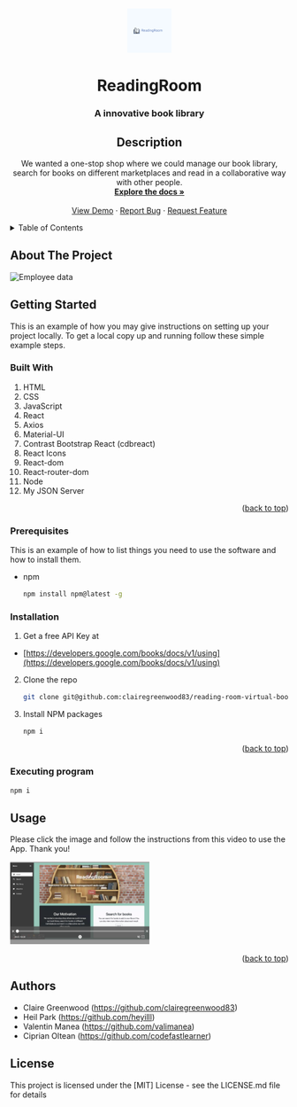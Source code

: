 <a name="readme-top"></a>

<!-- PROJECT LOGO -->
<br />
<div align="center">
  <a href="https://github.com/clairegreenwood83/reading-room-virtual-bookclub">
    <img src="./src/components/Images/ReadingRoom.png" alt="Logo" width="80" height="80">
  </a>

# ReadingRoom

 <h3 align="center">A innovative  book library</h3>

## Description

<p align="center">
We wanted a one-stop shop where we could manage our book library, search for books on different marketplaces and read in a collaborative way with other people.
    <br />
    <a href="https://github.com/clairegreenwood83/reading-room-virtual-bookclub"><strong>Explore the docs »</strong></a>
    <br />
    <br />
    <a href="https://github.com/github_username/repo_name">View Demo</a>
    ·
    <a href="https://github.com/clairegreenwood83/reading-room-virtual-bookclub/issues">Report Bug</a>
    ·
    <a href="https://github.com/clairegreenwood83/reading-room-virtual-bookclub/issues">Request Feature</a>
  </p>
</div>

<!-- TABLE OF CONTENTS -->
<details>
  <summary>Table of Contents</summary>
  <ol>
    <li>
      <a href="#about-the-project">About The Project</a>
      <ul>
        <li><a href="#built-with">Built With</a></li>
      </ul>
    </li>
    <li>
      <a href="#getting-started">Getting Started</a>
      <ul>
        <li><a href="#prerequisites">Prerequisites</a></li>
        <li><a href="#installation">Installation</a></li>
      </ul>
    </li>
    <li><a href="#usage">Usage</a></li>
    <li><a href="#license">License</a></li>
    <li><a href="#Authors">Authors</a></li>
  </ol>
</details>

## About The Project

![Employee data](./src/components/Images/AppSC.png "ReadingRoom")

## Getting Started

This is an example of how you may give instructions on setting up your project locally.
To get a local copy up and running follow these simple example steps.

### Built With

1.  HTML
2.  CSS
3.  JavaScript
4.  React
5.  Axios
6.  Material-UI
7.  Contrast Bootstrap React (cdbreact)
8.  React Icons
9.  React-dom
10. React-router-dom
11. Node
12. My JSON Server

<p align="right">(<a href="#readme-top">back to top</a>)</p>

### Prerequisites

This is an example of how to list things you need to use the software and how to install them.

- npm
  ```sh
  npm install npm@latest -g
  ```

### Installation

1. Get a free API Key at

- [https://developers.google.com/books/docs/v1/using](https://developers.google.com/books/docs/v1/using)

2. Clone the repo
   ```sh
   git clone git@github.com:clairegreenwood83/reading-room-virtual-bookclub.git
   ```
3. Install NPM packages

   ```sh
   npm i

   ```

<p align="right">(<a href="#readme-top">back to top</a>)</p>

### Executing program

```
npm i
```

## Usage

Please click the image and follow the instructions from this video to use the App. Thank you!

[<img src="./src/components/Images/VideoLink.png" width="50%">](https://drive.google.com/file/d/1wMIprf1I4X2GyXSWo7MiUBfV0Dt0xvPR/view "ReadingRoom Video")

<p align="right">(<a href="#readme-top">back to top</a>)</p>

## Authors

- Claire Greenwood (https://github.com/clairegreenwood83)
- Heil Park (https://github.com/heyilll)
- Valentin Manea (https://github.com/valimanea)
- Ciprian Oltean (https://github.com/codefastlearner)

## License

This project is licensed under the [MIT] License - see the LICENSE.md file for details
